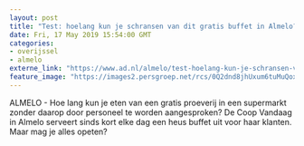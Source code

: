 ```yaml
---
layout: post
title: "Test: hoelang kun je schransen van dit gratis buffet in Almelo?"
date: Fri, 17 May 2019 15:54:00 GMT
categories: 
- overijssel 
- almelo 
externe_link: "https://www.ad.nl/almelo/test-hoelang-kun-je-schransen-van-dit-gratis-buffet-in-almelo~ae581b4a/"
feature_image: "https://images2.persgroep.net/rcs/0Q2dnd8jhUxum6tuMuQoxcyYcYA/diocontent/148620605/_fitwidth/400/?appId=21791a8992982cd8da851550a453bd7f&quality=0.7"
---
```


ALMELO - Hoe lang kun je eten van een gratis proeverij in een supermarkt zonder daarop door personeel te worden aangesproken? De Coop Vandaag in Almelo serveert sinds kort elke dag een heus buffet uit voor haar klanten. Maar mag je alles opeten?
